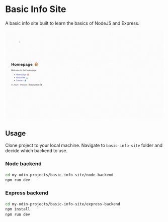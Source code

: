 # Basic Info Site

A basic info site built to learn the basics of NodeJS and Express.

![GIF Recording of Basic Info Site](basic-info-site.gif)

## Usage

Clone project to your local machine. Navigate to `basic-info-site` folder and decide which backend to use.

### Node backend

```bash
cd my-odin-projects/basic-info-site/node-backend
npm run dev
```

### Express backend

```bash
cd my-odin-projects/basic-info-site/express-backend
npm install
npm run dev
```
